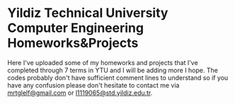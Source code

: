 # Yildiz Technical University Computer Engineering Homeworks&Projects
Here I've uploaded some of my homeworks and projects that I've completed through 7 terms in YTU and I will be adding more I hope.
The codes probably don't have sufficient comment lines to understand so if you have any confusion please don't hesitate to contact me via mrtglelf@gmail.com or l1119065@std.yildiz.edu.tr.
